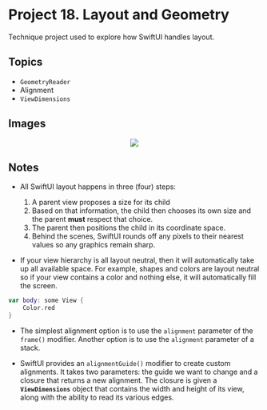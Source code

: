 
# Project 18. Layout and Geometry

Technique project used to explore how SwiftUI handles layout. 

## Topics

- `GeometryReader`
- Alignment
- `ViewDimensions`

## Images

<p align="center"><img src="img/run-example.gif"></p>

## Notes

- All SwiftUI layout happens in three (four) steps:
    1. A parent view proposes a size for its child
    2. Based on that information, the child then chooses its own size and the parent **must** respect that choice.
    3. The parent then positions the child in its coordinate space.
    4. Behind the scenes, SwiftUI rounds off any pixels to their nearest values so any graphics remain sharp.

- If your view hierarchy is all layout neutral, then it will automatically take up all available space. For example, shapes and colors are layout neutral so if your view contains a color and nothing else, it will automatically fill the screen. 

```swift
var body: some View {
    Color.red
}
```

- The simplest alignment option is to use the `alignment` parameter of the `frame()` modifier. Another option is to use the `alignment` parameter of a stack.

- SwiftUI provides an `alignmentGuide()` modifier to create custom alignments. It takes two parameters: the guide we want to change and a closure that returns a new alignment. The closure is given a **`ViewDimensions`** object that contains the width and height of its view, along with the ability to read its various edges.